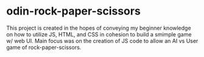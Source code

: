 # odin-rock-paper-scissors
This project is created in the hopes of conveying my beginner knowledge on how to utilize JS, HTML, and CSS in cohesion to build a smimple game w/ web UI. Main focus was on the creation of JS code to allow an AI vs User game of rock-paper-scissors.
